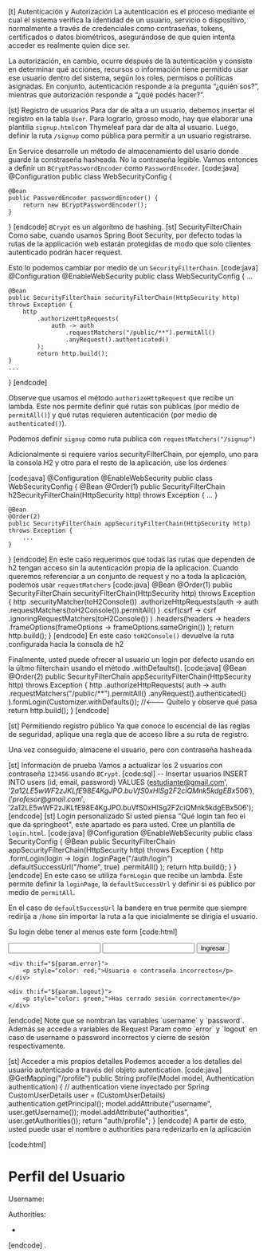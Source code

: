 [t] Autenticación y Autorización
La autenticación es el proceso mediante el cual el sistema verifica la identidad de un usuario, servicio o dispositivo, normalmente a través de credenciales como contraseñas, tokens, certificados o datos biométricos, asegurándose de que quien intenta acceder es realmente quien dice ser. 

La autorización, en cambio, ocurre después de la autenticación y consiste en determinar qué acciones, recursos o información tiene permitido usar ese usuario dentro del sistema, según los roles, permisos o políticas asignadas. En conjunto, autenticación responde a la pregunta “¿quién sos?”, mientras que autorización responde a “¿qué podés hacer?”.

[st] Registro de usuarios
Para dar de alta a un usuario, debemos insertar el registro en la tabla `User`. Para lograrlo, grosso modo, hay que elaborar una plantilla `signup.html`con Thymeleaf para dar de alta al usuario. Luego, definir la ruta `/signup` como pública para permitir a un usuario registrarse.

En Service desarrolle un método de almacenamiento del usario donde guarde la constraseña hasheada. No la contraseña legible. Vamos entonces a definir un `BCryptPasswordEncoder` como `PasswordEncoder`.
[code:java]
@Configuration
public class WebSecurityConfig {

    @Bean
    public PasswordEncoder passwordEncoder() {
        return new BCryptPasswordEncoder();
    }
    
}
[endcode]
`BCrypt` es un algoritmo de hashing. 
[st] SecurityFilterChain
Como sabe, cuando usamos Spring Boot Security, por defecto todas la rutas de la applicación web estarán protegidas de modo que solo clientes autenticado podrán hacer request.

Esto lo podemos cambiar por medio de un `SecurityFilterChain`.
[code:java]
@Configuration 
@EnableWebSecurity
public class WebSecurityConfig {
    ...

    @Bean
    public SecurityFilterChain securityFilterChain(HttpSecurity http) throws Exception {
        http
            .authorizeHttpRequests(
                auth -> auth
                    .requestMatchers("/public/**").permitAll() 
                    .anyRequest().authenticated() 
            );
            return http.build();
    }
    ...
}
[endcode]

Observe que usamos el método `authorizeHttpRequest` que recibe un lambda. Este nos permite definir qué rutas son públicas (por medio de `permitAll()`) y qué rutas requieren autenticación (por medio de `authenticated()`).

Podemos definir `signup` como ruta publica con `requestMatchers("/signup")`

Adicionalmente si requiere varios securityFilterChain, por ejemplo, uno para la consola H2 y otro para el resto de la aplicación, use los órdenes

[code:java]
@Configuration @EnableWebSecurity
public class WebSecurityConfig {
    @Bean
    @Order(1)
    public SecurityFilterChain h2SecurityFilterChain(HttpSecurity http) throws Exception {
        ...
    }

    @Bean
    @Order(2)
    public SecurityFilterChain appSecurityFilterChain(HttpSecurity http) throws Exception {
        ...
    }
}
[endcode]
En este caso requerimos que todas las rutas que dependen de h2 tengan acceso sin la autenticación propia de la aplicación. Cuando queremos referenciar a un conjunto de request y no a toda la aplicación, podemos usar `requestMatchers`
[code:java]
@Bean
@Order(1)
public SecurityFilterChain securityFilterChain(HttpSecurity http) throws Exception {
    http
        .securityMatcher(toH2Console())
        .authorizeHttpRequests(auth -> auth
            .requestMatchers(toH2Console()).permitAll()
        )
        .csrf(csrf -> csrf
            .ignoringRequestMatchers(toH2Console())
        )
        .headers(headers -> headers
                        .frameOptions(frameOptions -> frameOptions.sameOrigin())
        );
        return http.build();
}
[endcode]
En este caso `toH2Console()` devuelve la ruta configurada hacia la consola de h2

Finalmente, usted puede ofrecer al usuario un login por defecto usando en la últmo filterchain usando el método .withDefaults().
[code:java]
@Bean
@Order(2)
public SecurityFilterChain appSecurityFilterChain(HttpSecurity http) throws Exception {
        http
            .authorizeHttpRequests(
                    auth -> auth
                                .requestMatchers("/public/**").permitAll()
                                .anyRequest().authenticated()
            ).formLogin(Customizer.withDefaults()); //<--- Quítelo y observe qué pasa
        return http.build();
}
[endcode]

[st] Permitiendo registro público
Ya que conoce lo escencial de las reglas de seguridad, aplique una regla que de acceso libre a su ruta de registro.

Una vez conseguido, almacene el usuario, pero con contraseña hasheada

[st] Información de prueba
Vamos a actualizar los 2 usuarios con contraseña `123456` usando `BCrypt`.
[code:sql]
-- Insertar usuarios
INSERT INTO users (id, email, password)
VALUES (estudiante@gmail.com', '$2a$12$LE5wWF2zJKLfE98E4KgJPO.buVfS0xHlSg2F2ciQMnk5kdgEBx506'),
       ('profesor@gmail.com', '$2a$12$LE5wWF2zJKLfE98E4KgJPO.buVfS0xHlSg2F2ciQMnk5kdgEBx506');
[endcode]
[st] Login personalizado
Si usted piensa "Qué login tan feo el que da springboot", este apartado es para usted. Cree un plantilla de `login.html`.
[code:java]
@Configuration
@EnableWebSecurity
public class SecurityConfig {
    @Bean
    public SecurityFilterChain appSecurityFilterChain(HttpSecurity http) throws Exception {
        http
            .formLogin(login -> login
                .loginPage("/auth/login")
                .defaultSuccessUrl("/home", true)
                .permitAll()
            );
        return http.build();
    }
}
[endcode]
En este caso se utiliza `formLogin` que recibe un lambda. Este permite definir la `loginPage`, la `defaultSuccessUrl` y definir si es público por medio de `permitAll`.

En el caso de `defaultSuccessUrl` la bandera en true permite que siempre redirija a `/home` sin importar la ruta a la que inicialmente se dirigía el usuario.

Su login debe tener al menos este form
[code:html]
<form th:action="@{/auth/login}" method="post">
    <input type="text" id="username" name="username" required>
    <input type="password" id="password" name="password" required>
    <button type="submit">Ingresar</button>

    <div th:if="${param.error}">
        <p style="color: red;">Usuario o contraseña incorrectos</p>
    </div>

    <div th:if="${param.logout}">
        <p style="color: green;">Has cerrado sesión correctamente</p>
    </div>
</form>
[endcode]
Note que se nombran las variables `username` y `password`. Además se accede a variables de Request Param como `error` y `logout` en caso de username o password incorrectos y cierre de sesión respectivamente.

[st] Acceder a mis propios detalles
Podemos acceder a los detalles del usuario autenticado a través del objeto autentication.
[code:java]
@GetMapping("/profile")
public String profile(Model model, Authentication authentication) {
    // authentication viene inyectado por Spring
    CustomUserDetails user = (CustomUserDetails) authentication.getPrincipal();
    model.addAttribute("username", user.getUsername());
    model.addAttribute("authorities", user.getAuthorities());
    return "auth/profile";
}
[endcode]
A partir de esto, usted puede usar el nombre o authorities para rederizarlo en la aplicación

[code:html]
<!DOCTYPE html>
<html xmlns:th="http://www.thymeleaf.org">
<head>
    <meta charset="UTF-8">
    <title>Perfil</title>
</head>
<body>
<h1>Perfil del Usuario</h1>
<p>Username: <span th:text="${username}"></span></p>
<p>Authorities:</p>
<ul>
    <li th:each="auth : ${authorities}"
        th:text="${auth.authority}"></li>
</ul>
</body>
</html>
[endcode]
.